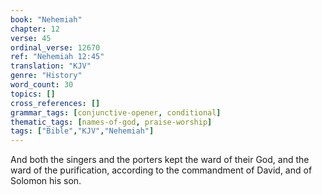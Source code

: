 ```yaml
---
book: "Nehemiah"
chapter: 12
verse: 45
ordinal_verse: 12670
ref: "Nehemiah 12:45"
translation: "KJV"
genre: "History"
word_count: 30
topics: []
cross_references: []
grammar_tags: [conjunctive-opener, conditional]
thematic_tags: [names-of-god, praise-worship]
tags: ["Bible","KJV","Nehemiah"]
---
```

And both the singers and the porters kept the ward of their God, and the ward of the purification, according to the commandment of David, and of Solomon his son.

